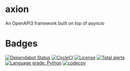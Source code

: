 # axion
An OpenAPI3 framework built on top of asyncio

# Badges

[![Dependabot Status](https://api.dependabot.com/badges/status?host=github&repo=kornicameister/axion)](https://dependabot.com)
[![CircleCI](https://circleci.com/gh/kornicameister/axion/tree/master.svg?style=svg)](https://circleci.com/gh/kornicameister/axion/tree/master)
[![License](https://img.shields.io/github/license/kornicameister/axion.svg)](https://github.com/kornicameister/axion/blob/master/LICENSE)
[![Total alerts](https://img.shields.io/lgtm/alerts/g/kornicameister/axion.svg?logo=lgtm&logoWidth=18)](https://lgtm.com/projects/g/kornicameister/axion/alerts/)
[![Language grade: Python](https://img.shields.io/lgtm/grade/python/g/kornicameister/axion.svg?logo=lgtm&logoWidth=18)](https://lgtm.com/projects/g/kornicameister/axion/context:python)
[![codecov](https://codecov.io/gh/kornicameister/axion/branch/master/graph/badge.svg)](https://codecov.io/gh/kornicameister/axion)

